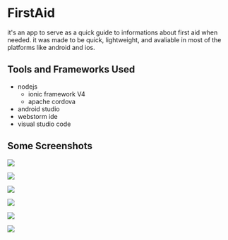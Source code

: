 # FirstAid
it's an app to serve as a quick guide to informations about first aid when needed. it was made to be quick, lightweight, and avaliable in most of the platforms like android and ios.

## Tools and Frameworks Used
- nodejs
  - ionic framework V4
  - apache cordova
- android studio
- webstorm ide
- visual studio code

## Some Screenshots
![](/media/1.jpeg)

![](/media/2.jpeg)

![](/media/3.jpeg)

![](/media/4.jpeg)

![](/media/5.jpeg)

![](/media/6.jpeg)
